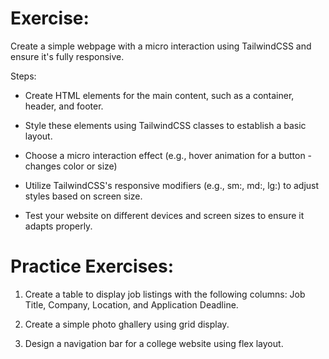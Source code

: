 # Exercise:

Create a simple webpage with a micro interaction using TailwindCSS and ensure it's fully responsive.

Steps:

* Create HTML elements for the main content, such as a container, header, and footer.

* Style these elements using TailwindCSS classes to establish a basic layout.
* Choose a micro interaction effect (e.g., hover animation for a button - changes color or size)
  
* Utilize TailwindCSS's responsive modifiers (e.g., sm:, md:, lg:) to adjust styles based on screen size.
  
* Test your website on different devices and screen sizes to ensure it adapts properly.
  
# Practice Exercises:
1. Create a table to display job listings with the following columns: Job Title, Company, Location, and Application Deadline.

2. Create a simple photo ghallery using grid display.

3. Design a navigation bar for a college website using flex layout.